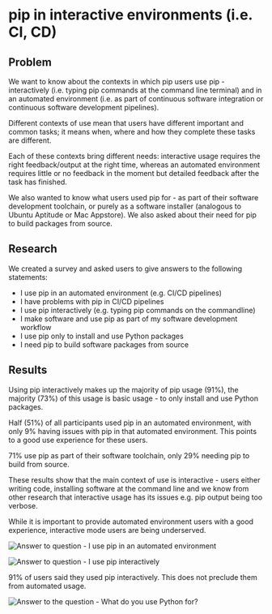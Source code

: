 # pip in interactive environments (i.e. CI, CD)

## Problem

We want to know about the contexts in which pip users use pip - interactively (i.e. typing pip commands at the command line terminal) and in an automated environment (i.e. as part of continuous software integration or continuous software development pipelines).

Different contexts of use mean that users have different important and common tasks; it means when, where and how they complete these tasks are different.

Each of these contexts bring different needs: interactive usage requires the right feedback/output at the right time, whereas an automated environment requires little or no feedback in the moment but detailed feedback after the task has finished.

We also wanted to know what users used pip for - as part of their software development toolchain, or purely as a software installer (analogous to Ubuntu Aptitude or Mac Appstore). We also asked about their need for pip to build packages from source.

## Research

We created a survey and asked users to give answers to the following statements:

- I use pip in an automated environment (e.g. CI/CD pipelines)
- I have problems with pip in CI/CD pipelines
- I use pip interactively (e.g. typing pip commands on the commandline)
- I make software and use pip as part of my software development workflow
- I use pip only to install and use Python packages
- I need pip to build software packages from source

## Results

Using pip interactively makes up the majority of pip usage (91%), the majority (73%) of this usage is basic usage - to only install and use Python packages.

Half (51%) of all participants used pip in an automated environment, with only 9% having issues with pip in that automated environment. This points to a good use experience for these users.

71% use pip as part of their software toolchain, only 29% needing pip to build from source.

These results show that the main context of use is interactive - users either writing code, installing software at the command line and we know from other research that interactive usage has its issues e.g. pip output being too verbose.

While it is important to provide automated environment users with a good experience, interactive mode users are being underserved.

![Answer to question - I use pip in an automated environment](https://i.imgur.com/pLHqBpN.png)

![Answer to question - I use pip interactively](https://i.imgur.com/8ETVMYS.png)

91% of users said they used pip interactively. This does not preclude them from automated usage.

![Answer to the question - What do you use Python for?](https://i.imgur.com/ySlo2Es.png)
